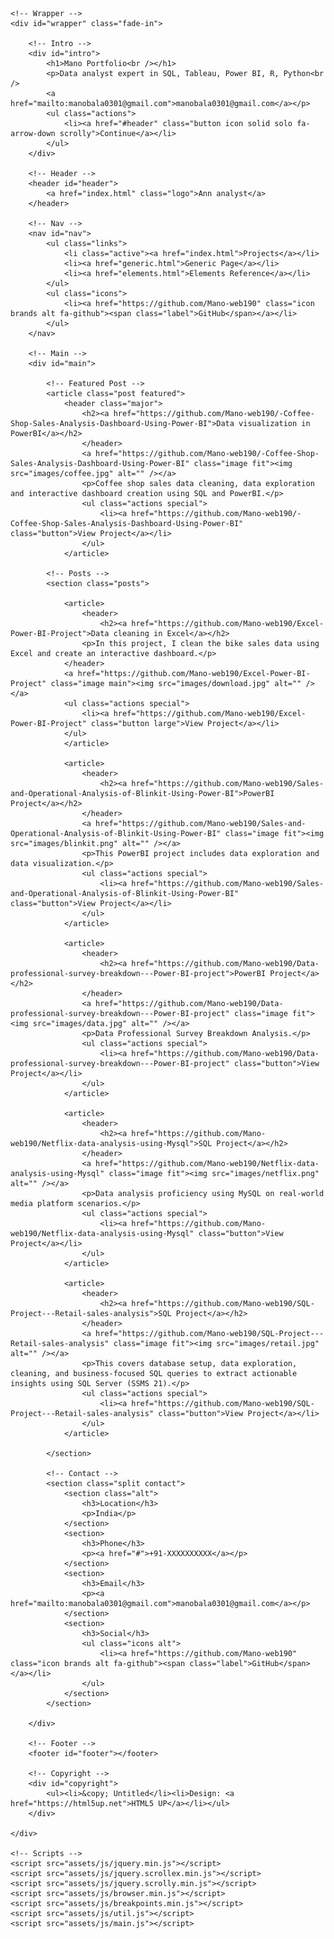 <!DOCTYPE HTML>
<!--
	Massively by HTML5 UP
	html5up.net | @ajlkn
	Free for personal and commercial use under the CCA 3.0 license (html5up.net/license)
-->
<html>
<head>
	<title>Ann Portfolio</title>
	<meta charset="utf-8" />
	<meta name="viewport" content="width=device-width, initial-scale=1, user-scalable=no" />
	<link rel="stylesheet" href="assets/css/main.css" />
	<noscript><link rel="stylesheet" href="assets/css/noscript.css" /></noscript>
</head>
<body class="is-preload">

	<!-- Wrapper -->
	<div id="wrapper" class="fade-in">

		<!-- Intro -->
		<div id="intro">
			<h1>Mano Portfolio<br /></h1>
			<p>Data analyst expert in SQL, Tableau, Power BI, R, Python<br />
			<a href="mailto:manobala0301@gmail.com">manobala0301@gmail.com</a></p>
			<ul class="actions">
				<li><a href="#header" class="button icon solid solo fa-arrow-down scrolly">Continue</a></li>
			</ul>
		</div>

		<!-- Header -->
		<header id="header">
			<a href="index.html" class="logo">Ann analyst</a>
		</header>

		<!-- Nav -->
		<nav id="nav">
			<ul class="links">
				<li class="active"><a href="index.html">Projects</a></li>
				<li><a href="generic.html">Generic Page</a></li>
				<li><a href="elements.html">Elements Reference</a></li>
			</ul>
			<ul class="icons">
				<li><a href="https://github.com/Mano-web190" class="icon brands alt fa-github"><span class="label">GitHub</span></a></li>
			</ul>
		</nav>

		<!-- Main -->
		<div id="main">

			<!-- Featured Post -->
			<article class="post featured">
				<header class="major">
					<h2><a href="https://github.com/Mano-web190/-Coffee-Shop-Sales-Analysis-Dashboard-Using-Power-BI">Data visualization in PowerBI</a></h2>
					</header>
					<a href="https://github.com/Mano-web190/-Coffee-Shop-Sales-Analysis-Dashboard-Using-Power-BI" class="image fit"><img src="images/coffee.jpg" alt="" /></a>
					<p>Coffee shop sales data cleaning, data exploration and interactive dashboard creation using SQL and PowerBI.</p>
					<ul class="actions special">
						<li><a href="https://github.com/Mano-web190/-Coffee-Shop-Sales-Analysis-Dashboard-Using-Power-BI" class="button">View Project</a></li>
					</ul>
				</article>

			<!-- Posts -->
			<section class="posts">

				<article>
					<header>
						<h2><a href="https://github.com/Mano-web190/Excel-Power-BI-Project">Data cleaning in Excel</a></h2>
					<p>In this project, I clean the bike sales data using Excel and create an interactive dashboard.</p>
				</header>
				<a href="https://github.com/Mano-web190/Excel-Power-BI-Project" class="image main"><img src="images/download.jpg" alt="" /></a>
				<ul class="actions special">
					<li><a href="https://github.com/Mano-web190/Excel-Power-BI-Project" class="button large">View Project</a></li>
				</ul>
			    </article>

				<article>
					<header>
						<h2><a href="https://github.com/Mano-web190/Sales-and-Operational-Analysis-of-Blinkit-Using-Power-BI">PowerBI Project</a></h2>
					</header>
					<a href="https://github.com/Mano-web190/Sales-and-Operational-Analysis-of-Blinkit-Using-Power-BI" class="image fit"><img src="images/blinkit.png" alt="" /></a>
					<p>This PowerBI project includes data exploration and data visualization.</p>
					<ul class="actions special">
						<li><a href="https://github.com/Mano-web190/Sales-and-Operational-Analysis-of-Blinkit-Using-Power-BI" class="button">View Project</a></li>
					</ul>
				</article>

				<article>
					<header>
						<h2><a href="https://github.com/Mano-web190/Data-professional-survey-breakdown---Power-BI-project">PowerBI Project</a></h2>
					</header>
					<a href="https://github.com/Mano-web190/Data-professional-survey-breakdown---Power-BI-project" class="image fit"><img src="images/data.jpg" alt="" /></a>
					<p>Data Professional Survey Breakdown Analysis.</p>
					<ul class="actions special">
						<li><a href="https://github.com/Mano-web190/Data-professional-survey-breakdown---Power-BI-project" class="button">View Project</a></li>
					</ul>
				</article>

				<article>
					<header>
						<h2><a href="https://github.com/Mano-web190/Netflix-data-analysis-using-Mysql">SQL Project</a></h2>
					</header>
					<a href="https://github.com/Mano-web190/Netflix-data-analysis-using-Mysql" class="image fit"><img src="images/netflix.png" alt="" /></a>
					<p>Data analysis proficiency using MySQL on real-world media platform scenarios.</p>
					<ul class="actions special">
						<li><a href="https://github.com/Mano-web190/Netflix-data-analysis-using-Mysql" class="button">View Project</a></li>
					</ul>
				</article>

				<article>
					<header>
						<h2><a href="https://github.com/Mano-web190/SQL-Project---Retail-sales-analysis">SQL Project</a></h2>
					</header>
					<a href="https://github.com/Mano-web190/SQL-Project---Retail-sales-analysis" class="image fit"><img src="images/retail.jpg" alt="" /></a>
					<p>This covers database setup, data exploration, cleaning, and business-focused SQL queries to extract actionable insights using SQL Server (SSMS 21).</p>
					<ul class="actions special">
						<li><a href="https://github.com/Mano-web190/SQL-Project---Retail-sales-analysis" class="button">View Project</a></li>
					</ul>
				</article>

			</section>

			<!-- Contact -->
			<section class="split contact">
				<section class="alt">
					<h3>Location</h3>
					<p>India</p>
				</section>
				<section>
					<h3>Phone</h3>
					<p><a href="#">+91-XXXXXXXXXX</a></p>
				</section>
				<section>
					<h3>Email</h3>
					<p><a href="mailto:manobala0301@gmail.com">manobala0301@gmail.com</a></p>
				</section>
				<section>
					<h3>Social</h3>
					<ul class="icons alt">
						<li><a href="https://github.com/Mano-web190" class="icon brands alt fa-github"><span class="label">GitHub</span></a></li>
					</ul>
				</section>
			</section>

		</div>

		<!-- Footer -->
		<footer id="footer"></footer>

		<!-- Copyright -->
		<div id="copyright">
			<ul><li>&copy; Untitled</li><li>Design: <a href="https://html5up.net">HTML5 UP</a></li></ul>
		</div>

	</div>

	<!-- Scripts -->
	<script src="assets/js/jquery.min.js"></script>
	<script src="assets/js/jquery.scrollex.min.js"></script>
	<script src="assets/js/jquery.scrolly.min.js"></script>
	<script src="assets/js/browser.min.js"></script>
	<script src="assets/js/breakpoints.min.js"></script>
	<script src="assets/js/util.js"></script>
	<script src="assets/js/main.js"></script>

</body>
</html>
